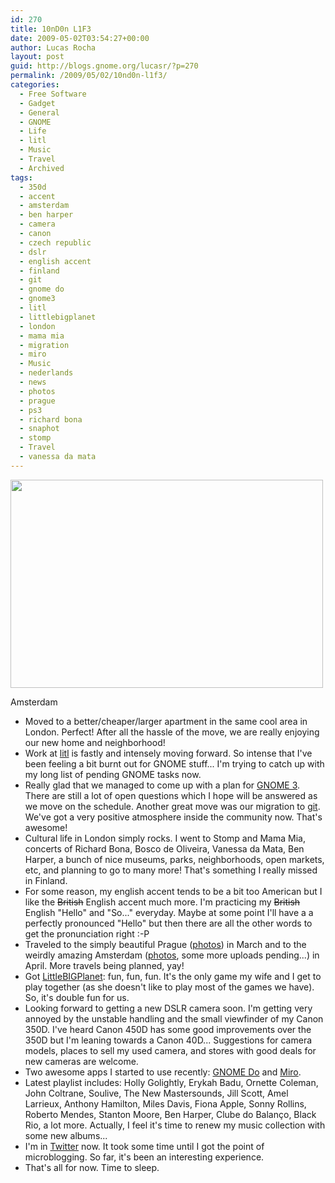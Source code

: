 ```yaml
---
id: 270
title: 10nD0n L1F3
date: 2009-05-02T03:54:27+00:00
author: Lucas Rocha
layout: post
guid: http://blogs.gnome.org/lucasr/?p=270
permalink: /2009/05/02/10nd0n-l1f3/
categories:
  - Free Software
  - Gadget
  - General
  - GNOME
  - Life
  - litl
  - Music
  - Travel
  - Archived
tags:
  - 350d
  - accent
  - amsterdam
  - ben harper
  - camera
  - canon
  - czech republic
  - dslr
  - english accent
  - finland
  - git
  - gnome do
  - gnome3
  - litl
  - littlebigplanet
  - london
  - mama mia
  - migration
  - miro
  - Music
  - nederlands
  - news
  - photos
  - prague
  - ps3
  - richard bona
  - snaphot
  - stomp
  - Travel
  - vanessa da mata
---
```

<div style="width: 510px" class="wp-caption alignnone">
  <a href="http://www.flickr.com/photos/lucasrocha/3491906547/"><img src="http://farm4.static.flickr.com/3351/3491906547_e9ae1cfafc.jpg?v=0" width="500" height="333" /></a>
  <p class="wp-caption-text">
    Amsterdam
  </p>
</div>

  * Moved to a better/cheaper/larger apartment in the same cool area in London.
  Perfect! After all the hassle of the move, we are really enjoying our new
  home and neighborhood!
  * Work at [litl](http://www.litl.com) is fastly and intensely moving forward.
  So intense that I've been feeling a bit burnt out for GNOME stuff... I'm
  trying to catch up with my long list of pending GNOME tasks now.
  * Really glad that we managed to come up with a plan for [GNOME
  3](http://live.gnome.org/ThreePointZero/Plan). There are still a lot of open
  questions which I hope will be answered as we move on the schedule. Another
  great move was our migration to [git](http://live.gnome.org/Git). We've got a
  very positive atmosphere inside the community now. That's awesome!
  * Cultural life in London simply rocks. I went to Stomp and Mama Mia,
  concerts of Richard Bona, Bosco de Oliveira, Vanessa da Mata, Ben Harper, a
  bunch of nice museums, parks, neighborhoods, open markets, etc, and planning
  to go to many more! That's something I really missed in Finland.
  * For some reason, my english accent tends to be a bit too American but I
  like the <span style="text-decoration: line-through;">British</span> English
  accent much more. I'm practicing my <span style="text-decoration:
  line-through;">British</span> English "Hello" and "So..." everyday. Maybe at
  some point I'll have a a perfectly pronounced "Hello" but then there are all
  the other words to get the pronunciation right :-P
  * Traveled to the simply beautiful Prague
  ([photos](http://www.flickr.com/photos/lucasrocha/sets/72157615732935558/))
  in March and to the weirdly amazing Amsterdam
  ([photos](http://www.flickr.com/photos/lucasrocha/sets/72157617479396251/),
   some more uploads pending...) in April. More travels being planned, yay!
  * Got [LittleBIGPlanet](http://www.littlebigplanet.com/): fun, fun, fun. It's
  the only game my wife and I get to play together (as she doesn't like to play
  most of the games we have). So, it's double fun for us.
  * Looking forward to getting a new DSLR camera soon. I'm getting very annoyed
  by the unstable handling and the small viewfinder of my Canon 350D. I've
  heard Canon 450D has some good improvements over the 350D but I'm leaning
  towards a Canon 40D... Suggestions for camera models, places to sell my used
  camera, and stores with good deals for new cameras are welcome.
  * Two awesome apps I started to use recently: [GNOME
  Do](http://do.davebsd.com/) and [Miro](http://www.getmiro.com/).
  * Latest playlist includes: Holly Golightly, Erykah Badu, Ornette Coleman,
  John Coltrane, Soulive, The New Mastersounds, Jill Scott, Amel Larrieux,
  Anthony Hamilton, Miles Davis, Fiona Apple, Sonny Rollins, Roberto Mendes,
  Stanton Moore, Ben Harper, Clube do Balanço, Black Rio, a lot more. Actually,
  I feel it's time to renew my music collection with some new albums...
  * I'm in [Twitter](http://twitter.com/lucasratmundo) now. It took some time
  until I got the point of microblogging. So far, it's been an interesting
  experience.
  * That's all for now. Time to sleep.
